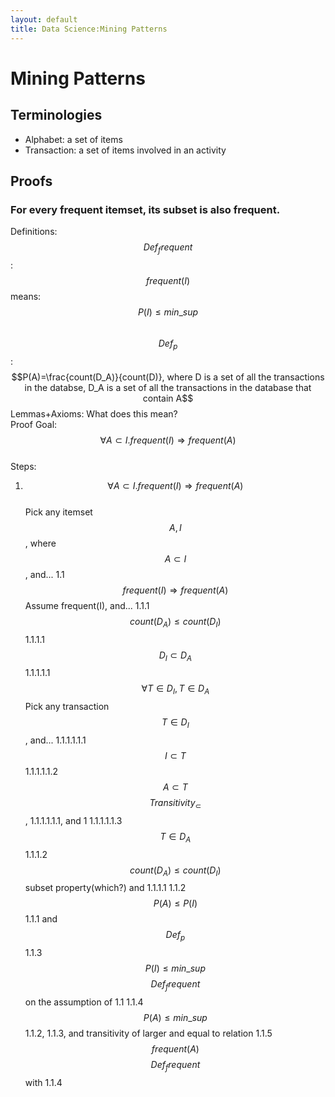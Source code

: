 ```yaml
---
layout: default
title: Data Science:Mining Patterns
---
```

# Mining Patterns
## Terminologies
- Alphabet: a set of items
- Transaction: a set of items involved in an activity

## Proofs
### For every frequent itemset, its subset is also frequent.
Definitions: \
$$Def_frequent$$:$$frequent(I)$$ means: $$P(I)\le min\_sup$$ \
$$Def_p$$:$$P(A)=\frac{count(D_A)}{count(D)}, where D is a set of all the transactions in the databse, D_A is a set of all the transactions in the database that contain A$$
Lemmas+Axioms: What does this mean? \
Proof Goal: \
$$\forall A \subset I. frequent(I) \Rightarrow frequent(A)$$ \
Steps:
1. $$\forall A \subset I. frequent(I) \Rightarrow frequent(A)$$ \
Pick any itemset $$A, I$$, where $$A \subset I$$, and...
1.1 $$frequent(I) \Rightarrow frequent(A)$$
Assume frequent(I), and...
1.1.1 $$count(D_A) \le count(D_I)$$
1.1.1.1 $$D_I \subset D_A$$
1.1.1.1.1 $$\forall T \in D_I, T \in D_A$$
Pick any transaction $$T \in D_I$$, and...
1.1.1.1.1.1 $$I \subset T$$
1.1.1.1.1.2 $$A \subset T$$
$$Transitivity_{\subset}$$, 1.1.1.1.1.1, and 1
1.1.1.1.1.3 $$T \in D_A$$
1.1.1.2 $$count(D_A) \le count(D_I)$$
subset property(which?) and 1.1.1.1
1.1.2 $$P(A) \le P(I)$$
1.1.1 and $$Def_p$$
1.1.3 $$P(I) \le min\_sup$$
$$Def_frequent$$ on the assumption of 1.1
1.1.4 $$P(A) \le min\_sup$$
1.1.2, 1.1.3, and transitivity of larger and equal to relation
1.1.5 $$frequent(A)$$
$$Def_frequent$$ with 1.1.4



